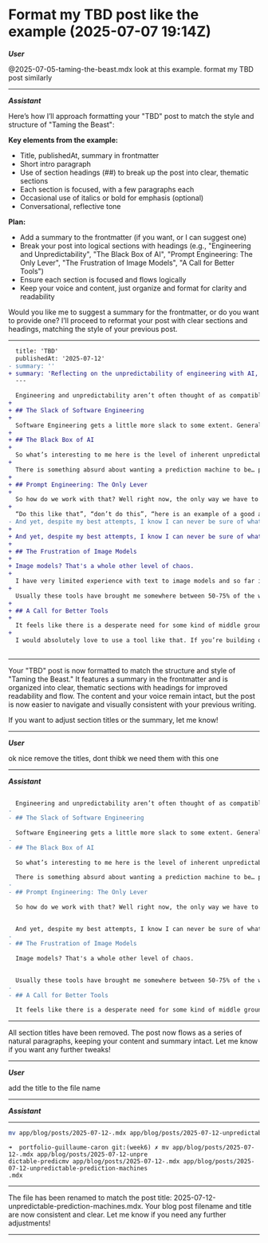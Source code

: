 <!-- Generated by SpecStory -->

# Format my TBD post like the example (2025-07-07 19:14Z)

_**User**_

@2025-07-05-taming-the-beast.mdx look at this example. format my TBD post similarly

---

_**Assistant**_

Here’s how I’ll approach formatting your "TBD" post to match the style and structure of "Taming the Beast":

**Key elements from the example:**
- Title, publishedAt, summary in frontmatter
- Short intro paragraph
- Use of section headings (##) to break up the post into clear, thematic sections
- Each section is focused, with a few paragraphs each
- Occasional use of italics or bold for emphasis (optional)
- Conversational, reflective tone

**Plan:**
- Add a summary to the frontmatter (if you want, or I can suggest one)
- Break your post into logical sections with headings (e.g., "Engineering and Unpredictability", "The Black Box of AI", "Prompt Engineering: The Only Lever", "The Frustration of Image Models", "A Call for Better Tools")
- Ensure each section is focused and flows logically
- Keep your voice and content, just organize and format for clarity and readability

Would you like me to suggest a summary for the frontmatter, or do you want to provide one? I’ll proceed to reformat your post with clear sections and headings, matching the style of your previous post.

---

```diff
  title: 'TBD'
  publishedAt: '2025-07-12'
- summary: ''
+ summary: 'Reflecting on the unpredictability of engineering with AI, the challenges of prompt engineering, and the need for better creative tools.'
  ---
  
  Engineering and unpredictability aren’t often thought of as compatible. When I think of engineering I think of precision, accuracy, reliability… I think of bridges that stay up, planes that take off and fly, nuclear plants that provide power… Ok, I’ve also seen each of those things fail in my lifetime. But mostly, they fulfill their promise. The promise to take you across this river, this ocean or to provide electricity for an entire city. Those are important promises to fulfill!
+ 
+ ## The Slack of Software Engineering
+ 
  Software Engineering gets a little more slack to some extent. Generally speaking, people’s lives aren’t threatened by software working or not. A website goes down, a bug surfaces, a feature is dysfunctioning… It's annoying. But life goes on. Of course I could list a thousand exceptions to that, but you get the idea. 
+ 
+ ## The Black Box of AI
+ 
  So what’s interesting to me here is the level of inherent unpredictability that you sign up for when you build AI powered tools. After doing that pretty intensely for the past 6 weeks, I can definitely say that there is still a prominent “black-box” feeling about them. So when the whole premise of your project rests on needing AI to act in a predictable way, you know you’re in trouble. 
+ 
  There is something absurd about wanting a prediction machine to be… predictable. Isn’t it? And yet that’s pretty much what LLMs are, particularly text to text models like ChatGPT and Claude: they predict what we want to hear. This is an oversimplification of course, if you want to go deeper, perhaps look up Andej Karpathy’s videos. But the point is, these “machines” are non-deterministic. Give them the same prompt over and over again and chances are you’ll get a different result every time.
+ 
+ ## Prompt Engineering: The Only Lever
+ 
  So how do we work with that? Well right now, the only way we have to influence the outcome is through dabbling in the arcane art of “prompt engineering”. It’s crazy to think that’s all we got: words. No knobs, no sliders, no handles. Just words and a lot of hope.
+ 
  “Do this like that”, “don’t do this”, “here is an example of a good answer”, “here is a bad answer”, “CRITICAL: DO NOT FORGET X”. “You are a software engineer instructor…”,  “You are a movie Genie who knows about the entire history of cinema”, “You are a gobelin in an enchanted forest…”. 
- And yet, despite my best attempts, I know I can never be sure of what will come out of the AI ether. But text models at least give you something to iterate on - you can refine, clarify, build on previous responses. Image models? That's a whole other level of chaos.
+ 
+ And yet, despite my best attempts, I know I can never be sure of what will come out of the AI ether. But text models at least give you something to iterate on - you can refine, clarify, build on previous responses.
+ 
+ ## The Frustration of Image Models
+ 
+ Image models? That's a whole other level of chaos.
+ 
  I have very limited experience with text to image models and so far it’s been a mix of wonder, laughter and frustration. More or less in that order.
+ 
  Usually these tools have brought me somewhere between 50-75% of the way towards what I want. That’s pretty good. Except, unlike with coding and words, I can’t edit the damn thing. I’m left having to try to iterate with more words. And as I came to find out, text to image models work in a way that makes them pretty clunky at iterating. They’re essentially generating a new image from scratch every time you run them. There’s hardly any sense of continuity. It’s extremely frustrating. “I just need the lighting to be less orange and the look to be more photorealistic”. Boom. Something that has nothing to do with the previous image. A simple aspect ratio change? A completely different image. “More bubbles in the tank please”? We’re in an entirely different world. Three hours later, I felt like I had gambled my credits away. Every time I’d send a prompt, I felt like I was putting a coin in a slot machine. Not only do I not particularly enjoy gambling, I also find it really inappropriate at work!
+ 
+ ## A Call for Better Tools
+ 
  It feels like there is a desperate need for some kind of middle ground between good old Photoshop, the surgical precision that it affords. And the wild, powerful, generative potential of AI. Something in the middle that allows you to edit things in a way that gives a sense of control and agency in the creation process. A workflow where I can step in and out at will. 
+ 
  I would absolutely love to use a tool like that. If you’re building one, I want to work with you.
  
```

---

Your "TBD" post is now formatted to match the structure and style of "Taming the Beast." It features a summary in the frontmatter and is organized into clear, thematic sections with headings for improved readability and flow. The content and your voice remain intact, but the post is now easier to navigate and visually consistent with your previous writing.

If you want to adjust section titles or the summary, let me know!

---

_**User**_

ok nice remove the titles, dont thibk we need them with this one

---

_**Assistant**_

```diff
  
  Engineering and unpredictability aren’t often thought of as compatible. When I think of engineering I think of precision, accuracy, reliability… I think of bridges that stay up, planes that take off and fly, nuclear plants that provide power… Ok, I’ve also seen each of those things fail in my lifetime. But mostly, they fulfill their promise. The promise to take you across this river, this ocean or to provide electricity for an entire city. Those are important promises to fulfill!
- 
- ## The Slack of Software Engineering
  
  Software Engineering gets a little more slack to some extent. Generally speaking, people’s lives aren’t threatened by software working or not. A website goes down, a bug surfaces, a feature is dysfunctioning… It's annoying. But life goes on. Of course I could list a thousand exceptions to that, but you get the idea. 
- 
- ## The Black Box of AI
  
  So what’s interesting to me here is the level of inherent unpredictability that you sign up for when you build AI powered tools. After doing that pretty intensely for the past 6 weeks, I can definitely say that there is still a prominent “black-box” feeling about them. So when the whole premise of your project rests on needing AI to act in a predictable way, you know you’re in trouble. 
  
  There is something absurd about wanting a prediction machine to be… predictable. Isn’t it? And yet that’s pretty much what LLMs are, particularly text to text models like ChatGPT and Claude: they predict what we want to hear. This is an oversimplification of course, if you want to go deeper, perhaps look up Andej Karpathy’s videos. But the point is, these “machines” are non-deterministic. Give them the same prompt over and over again and chances are you’ll get a different result every time.
- 
- ## Prompt Engineering: The Only Lever
  
  So how do we work with that? Well right now, the only way we have to influence the outcome is through dabbling in the arcane art of “prompt engineering”. It’s crazy to think that’s all we got: words. No knobs, no sliders, no handles. Just words and a lot of hope.
```

```diff
  
  And yet, despite my best attempts, I know I can never be sure of what will come out of the AI ether. But text models at least give you something to iterate on - you can refine, clarify, build on previous responses.
- 
- ## The Frustration of Image Models
  
  Image models? That's a whole other level of chaos.
```

```diff
  
  Usually these tools have brought me somewhere between 50-75% of the way towards what I want. That’s pretty good. Except, unlike with coding and words, I can’t edit the damn thing. I’m left having to try to iterate with more words. And as I came to find out, text to image models work in a way that makes them pretty clunky at iterating. They’re essentially generating a new image from scratch every time you run them. There’s hardly any sense of continuity. It’s extremely frustrating. “I just need the lighting to be less orange and the look to be more photorealistic”. Boom. Something that has nothing to do with the previous image. A simple aspect ratio change? A completely different image. “More bubbles in the tank please”? We’re in an entirely different world. Three hours later, I felt like I had gambled my credits away. Every time I’d send a prompt, I felt like I was putting a coin in a slot machine. Not only do I not particularly enjoy gambling, I also find it really inappropriate at work!
- 
- ## A Call for Better Tools
  
  It feels like there is a desperate need for some kind of middle ground between good old Photoshop, the surgical precision that it affords. And the wild, powerful, generative potential of AI. Something in the middle that allows you to edit things in a way that gives a sense of control and agency in the creation process. A workflow where I can step in and out at will. 
```

---

All section titles have been removed. The post now flows as a series of natural paragraphs, keeping your content and summary intact. Let me know if you want any further tweaks!

---

_**User**_

add the title to the file name

---

_**Assistant**_



---

```bash
mv app/blog/posts/2025-07-12-.mdx app/blog/posts/2025-07-12-unpredictable-prediction-machines.mdx
```

```
➜  portfolio-guillaume-caron git:(week6) ✗ mv app/blog/posts/2025-07-12-.mdx app/blog/posts/2025-07-12-unpre
dictable-predicmv app/blog/posts/2025-07-12-.mdx app/blog/posts/2025-07-12-unpredictable-prediction-machines
.mdx
```

---

The file has been renamed to match the post title: 2025-07-12-unpredictable-prediction-machines.mdx. Your blog post filename and title are now consistent and clear. Let me know if you need any further adjustments!

---

